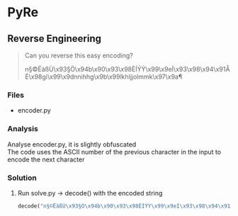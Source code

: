 # PyRe
## Reverse Engineering

> Can you reverse this easy encoding?
>
> n§©ËàßÙ\x93§Ö\x94b\x90\x93\x98ÈÍÝÝ\x99\x9eÍ\x93\x98\x94\x91ÅÉ\x98gi\x99\x9dnnihhg\x9b\x99lkhljjolmmk\x97\x9a¶

### Files
- encoder.py

### Analysis
Analyse encoder.py, it is slightly obfuscated<br />
The code uses the ASCII number of the previous character in the input to encode the next character

### Solution
1. Run solve.py -> decode() with the encoded string
   ```python
   decode("n§©ËàßÙ\x93§Ö\x94b\x90\x93\x98ÈÍÝÝ\x99\x9eÍ\x93\x98\x94\x91ÅÉ\x98gi\x99\x9dnnihhg\x9b\x99lkhljjolmmk\x97\x9a¶")
   ```
